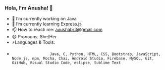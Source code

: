 ### Hola, I'm Anusha! 👋

- 🔭 I’m currently working on Java
- 🌱 I’m currently learning Express.js
- 📫 How to reach me: anushabr3@gmail.com
- 😄 Pronouns: She/Her
- ⚡Languages & Tools:                                                                                                                                                
-                      Java, C, Python, HTML, CSS, Bootstrap, JavaScript, Node.js, npm, Mocha, Chai, Android Studio, Firebase, MySQL, Git, GitHub, Visual Studio Code, eclipse, Sublime Text
